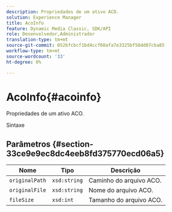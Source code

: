 ```yaml
---
description: Propriedades de um ativo ACO.
solution: Experience Manager
title: AcoInfo
feature: Dynamic Media Classic, SDK/API
role: Desenvolvedor,Administrador
translation-type: tm+mt
source-git-commit: 052bfcbcf1bd4ccf60afa7e3325bf58dd07cba85
workflow-type: tm+mt
source-wordcount: '33'
ht-degree: 0%

---
```



# AcoInfo{#acoinfo}

Propriedades de um ativo ACO.

Sintaxe

## Parâmetros {#section-33ce9e9ec8dc4eeb8fd375770ecd06a5}

| Nome | Tipo | Descrição |
|---|---|---|
| `originalPath` | `xsd:string` | Caminho do arquivo ACO. |
| `originalFile` | `xsd:string` | Nome do arquivo ACO. |
| `fileSize` | `xsd:int` | Tamanho do arquivo ACO. |

